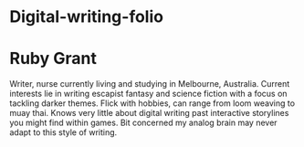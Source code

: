 # Digital-writing-folio
# Ruby Grant 
Writer, nurse currently living and studying in Melbourne, Australia. Current interests lie in writing escapist fantasy and science fiction with a focus on tackling darker themes. Flick with hobbies, can range from loom weaving to muay thai. Knows very little about digital writing past interactive storylines you might find within games. Bit concerned my analog brain may never adapt to this style of writing.
